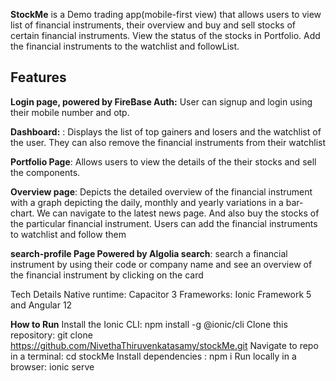 **StockMe** is a Demo trading app(mobile-first view) that allows users to view list of financial instruments, their overview and buy and sell stocks of certain financial instruments. View the status of the stocks in Portfolio. Add the financial instruments to the watchlist and followList.



## Features

**Login page, powered by FireBase Auth:** User can signup and login using their mobile number and otp.

**Dashboard:** : Displays the list of top gainers and losers and the watchlist of the user. They can also remove the financial instruments from their watchlist

**Portfolio Page**: Allows users to view the details of the their stocks and sell the components.

**Overview page**: Depicts the detailed overview of the financial instrument with a graph depicting the daily, monthly and yearly variations in a bar-chart. We can navigate to the latest news page. And also buy the stocks of the particular financial instrument. Users can add the financial instruments to watchlist and follow them

**search-profile Page Powered by Algolia search**: search a financial instrument by using their code or company name and see an overview of the financial instrument by clicking on the card


Tech Details
Native runtime: Capacitor 3
Frameworks: Ionic Framework 5 and Angular 12

**How to Run**
Install the Ionic CLI: npm install -g @ionic/cli
Clone this repository: git clone https://github.com/NivethaThiruvenkatasamy/stockMe.git
Navigate to repo in a terminal: cd stockMe
Install dependencies : npm i
Run locally in a browser: ionic serve
